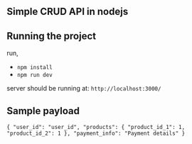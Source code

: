 ## Simple CRUD API in nodejs

## Running the project

run,

- `npm install`
- `npm run dev`

server should be running at: `http://localhost:3000/`

## Sample payload

`{
    "user_id": "user_id",
    "products": {
        "product_id_1": 1,
        "product_id_2": 1
    },
    "payment_info": "Payment details"
}`
